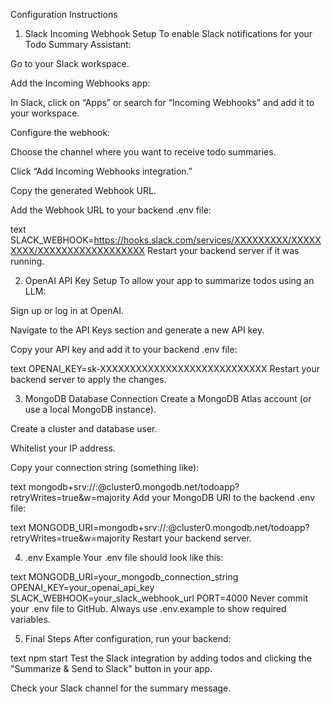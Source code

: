  Configuration Instructions
1. Slack Incoming Webhook Setup
To enable Slack notifications for your Todo Summary Assistant:

Go to your Slack workspace.

Add the Incoming Webhooks app:

In Slack, click on “Apps” or search for “Incoming Webhooks” and add it to your workspace.

Configure the webhook:

Choose the channel where you want to receive todo summaries.

Click “Add Incoming Webhooks integration.”

Copy the generated Webhook URL.

Add the Webhook URL to your backend .env file:

text
SLACK_WEBHOOK=https://hooks.slack.com/services/XXXXXXXXX/XXXXXXXXX/XXXXXXXXXXXXXXXXXX
Restart your backend server if it was running.

2. OpenAI API Key Setup
To allow your app to summarize todos using an LLM:

Sign up or log in at OpenAI.

Navigate to the API Keys section and generate a new API key.

Copy your API key and add it to your backend .env file:

text
OPENAI_KEY=sk-XXXXXXXXXXXXXXXXXXXXXXXXXXXX
Restart your backend server to apply the changes.

3. MongoDB Database Connection
Create a MongoDB Atlas account (or use a local MongoDB instance).

Create a cluster and database user.

Whitelist your IP address.

Copy your connection string (something like):

text
mongodb+srv://<username>:<password>@cluster0.mongodb.net/todoapp?retryWrites=true&w=majority
Add your MongoDB URI to the backend .env file:

text
MONGODB_URI=mongodb+srv://<username>:<password>@cluster0.mongodb.net/todoapp?retryWrites=true&w=majority
Restart your backend server.

4. .env Example
Your .env file should look like this:

text
MONGODB_URI=your_mongodb_connection_string
OPENAI_KEY=your_openai_api_key
SLACK_WEBHOOK=your_slack_webhook_url
PORT=4000
Never commit your .env file to GitHub.
Always use .env.example to show required variables.

5. Final Steps
After configuration, run your backend:

text
npm start
Test the Slack integration by adding todos and clicking the "Summarize & Send to Slack" button in your app.

Check your Slack channel for the summary message.

